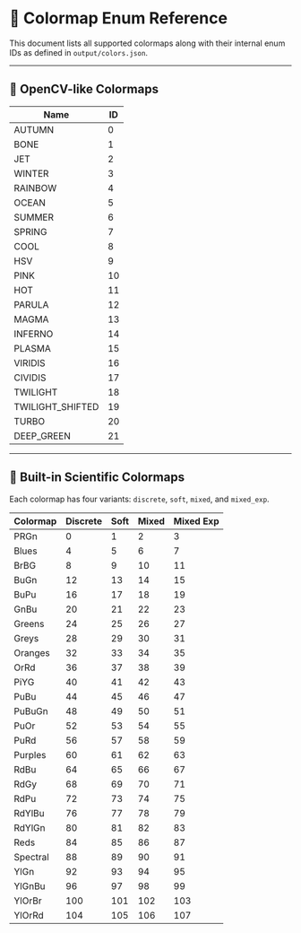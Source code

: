 # 🎨 Colormap Enum Reference

This document lists all supported colormaps along with their internal enum IDs as defined in `output/colors.json`.

---

## 📘 OpenCV-like Colormaps

| Name               | ID  |
|--------------------|-----|
| AUTUMN             | 0   |
| BONE               | 1   |
| JET                | 2   |
| WINTER             | 3   |
| RAINBOW            | 4   |
| OCEAN              | 5   |
| SUMMER             | 6   |
| SPRING             | 7   |
| COOL               | 8   |
| HSV                | 9   |
| PINK               | 10  |
| HOT                | 11  |
| PARULA             | 12  |
| MAGMA              | 13  |
| INFERNO            | 14  |
| PLASMA             | 15  |
| VIRIDIS            | 16  |
| CIVIDIS            | 17  |
| TWILIGHT           | 18  |
| TWILIGHT_SHIFTED   | 19  |
| TURBO              | 20  |
| DEEP_GREEN         | 21  |

---

## 🔬 Built-in Scientific Colormaps

Each colormap has four variants: `discrete`, `soft`, `mixed`, and `mixed_exp`.

| Colormap   | Discrete | Soft | Mixed | Mixed Exp |
|------------|----------|------|-------|-----------|
| PRGn       | 0        | 1    | 2     | 3         |
| Blues      | 4        | 5    | 6     | 7         |
| BrBG       | 8        | 9    | 10    | 11        |
| BuGn       | 12       | 13   | 14    | 15        |
| BuPu       | 16       | 17   | 18    | 19        |
| GnBu       | 20       | 21   | 22    | 23        |
| Greens     | 24       | 25   | 26    | 27        |
| Greys      | 28       | 29   | 30    | 31        |
| Oranges    | 32       | 33   | 34    | 35        |
| OrRd       | 36       | 37   | 38    | 39        |
| PiYG       | 40       | 41   | 42    | 43        |
| PuBu       | 44       | 45   | 46    | 47        |
| PuBuGn     | 48       | 49   | 50    | 51        |
| PuOr       | 52       | 53   | 54    | 55        |
| PuRd       | 56       | 57   | 58    | 59        |
| Purples    | 60       | 61   | 62    | 63        |
| RdBu       | 64       | 65   | 66    | 67        |
| RdGy       | 68       | 69   | 70    | 71        |
| RdPu       | 72       | 73   | 74    | 75        |
| RdYlBu     | 76       | 77   | 78    | 79        |
| RdYlGn     | 80       | 81   | 82    | 83        |
| Reds       | 84       | 85   | 86    | 87        |
| Spectral   | 88       | 89   | 90    | 91        |
| YlGn       | 92       | 93   | 94    | 95        |
| YlGnBu     | 96       | 97   | 98    | 99        |
| YlOrBr     | 100      | 101  | 102   | 103       |
| YlOrRd     | 104      | 105  | 106   | 107       |

